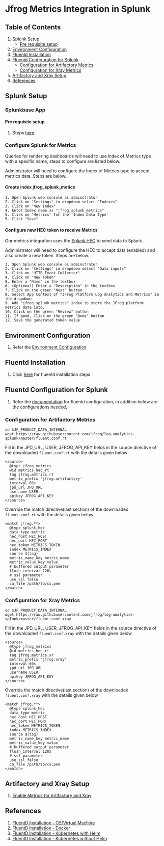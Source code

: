 # Jfrog Metrics Integration in Splunk

## Table of Contents
1. [Splunk Setup](#splunk-setup)
   * [Pre requisite setup](#pre-requisite-setup)
2. [Environment Configuration](#environment-configuration)
3. [Fluentd Installation](#fluentd-installation)
4. [Fluentd Configuration for Splunk](#fluentd-configuration-for-splunk)
    * [Configuration for Artifactory Metrics](#configuration-for-artifactory-metrics)
    * [Configuration for Xray Metrics](#configuration-for-xray-metrics)
5. [Artifactory and Xray Setup](#artifactory-and-xray-setup)
6. [References](#references)

## Splunk Setup

### Splunkbase App

#### Pre requisite setup

1. Steps [here](https://github.com/jfrog/log-analytics-splunk#splunk-setup)

### Configure Splunk for Metrics

Queries for rendering dashboards will need to use Index of Metrics type with a specific name, steps to configure are listed below.

Administrator will need to configure the Index of Metrics type to accept metrics data. Steps are below.

#### Create index jfrog_splunk_metics
````text
1. Open Splunk web console as adminstrator
2. Click on "Settings" in dropdown select "Indexes"
3. Click on "New Index"
4. Enter Index name as "jfrog_splunk_metrics"
5. Click on 'Metrics' for the 'Index Data Type'
5. Click "Save"
````

#### Configure new HEC token to receive Metrics

Our metrics integration uses the [Splunk HEC](https://dev.splunk.com/enterprise/docs/dataapps/httpeventcollector/) to send data to Splunk.

Administrator will need to configure the HEC to accept data (enabled) and also create a new token. Steps are below.

````text
1. Open Splunk web console as adminstrator
2. Click on "Settings" in dropdown select "Data inputs"
3. Click on "HTTP Event Collector"
4. Click on "New Token"
5. Enter a "Name" in the textbox
6. (Optional) Enter a "Description" in the textbox
7. Click on the green "Next" button
8. Select App Context of "JFrog Platform Log Analytics and Metrics" in the dropdown
9. Add "jfrog_splunk_metrics" index to store the JFrog platform metrics data into.
10. Click on the green "Review" button
11. If good, Click on the green "Done" button
12. Save the generated token value
````

## Environment Configuration

1. Refer the [Environment Configuration](https://github.com/jfrog/log-analytics-splunk#environment-configuration)

## Fluentd Installation

1. Click [here](https://github.com/jfrog/log-analytics-splunk#fluentd-installation) for fluentd installation steps

## Fluentd Configuration for Splunk

1. Refer the [documentation](https://github.com/jfrog/log-analytics-splunk#fluentd-configuration-for-splunk) for fluentd configuration, in addition below are the configurations needed,

### Configuration for Artifactory Metrics

````text
cd $JF_PRODUCT_DATA_INTERNAL
wget https://raw.githubusercontent.com/jfrog/log-analytics-splunk/master/fluent.conf.rt
````

Fill in the JPD_URL, USER, JFROG_API_KEY fields in the source directive of the downloaded `fluent.conf.rt` with the details given below

```text
<source>
  @type jfrog_metrics
  @id metrics_hec_rt
  tag jfrog.metrics.rt
  metric_prefix 'jfrog.artifactory'
  interval 60s
  jpd_url JPD_URL
  username USER
  apikey JFROG_API_KEY
</source>
```

Override the match directive(last section) of the downloaded `fluent.conf.rt` with the details given below

```
<match jfrog.**>
  @type splunk_hec
  data_type metric
  hec_host HEC_HOST
  hec_port HEC_PORT
  hec_token METRICS_TOKEN
  index METRICS_INDEX
  source ${tag}
  metric_name_key metric_name
  metric_value_key value
  # buffered output parameter
  flush_interval 120s
  # ssl parameter
  use_ssl false
  ca_file /path/to/ca.pem
</match>
```

### Configuration for Xray Metrics

````text
cd $JF_PRODUCT_DATA_INTERNAL
wget https://raw.githubusercontent.com/jfrog/log-analytics-splunk/master/fluent.conf.xray
````

Fill in the JPD_URL, USER, JFROG_API_KEY fields in the source directive of the downloaded `fluent.conf.xray` with the details given below

```text
<source>
  @type jfrog_metrics
  @id metrics_hec_rt
  tag jfrog.metrics.xr
  metric_prefix 'jfrog.xray'
  interval 60s
  jpd_url JPD_URL
  username USER
  apikey JFROG_API_KEY
</source>
```

Override the match directive(last section) of the downloaded `fluent.conf.xray` with the details given below

```
<match jfrog.**>
  @type splunk_hec
  data_type metric
  hec_host HEC_HOST
  hec_port HEC_PORT
  hec_token METRICS_TOKEN
  index METRICS_INDEX
  source ${tag}
  metric_name_key metric_name
  metric_value_key value
  # buffered output parameter
  flush_interval 120s
  # ssl parameter
  use_ssl false
  ca_file /path/to/ca.pem
</match>
```

## Artifactory and Xray Setup

1. [Enable Metrics for Artifactory and Xray](https://github.com/jfrog/metrics#setup)

## References

1. [FluentD Installation - OS/Virtual Machine](https://github.com/jfrog/log-analytics-splunk#os--virtual-machine)
2. [FluentD Installation - Docker](https://github.com/jfrog/log-analytics-splunk#docker)
3. [FluentD Installation - Kubernetes with Helm](https://github.com/jfrog/log-analytics-splunk#kubernetes-deployment-with-helm)
4. [FluentD Installation - Kubernetes without Helm](https://github.com/jfrog/log-analytics-splunk#kubernetes-deployment-without-helm)